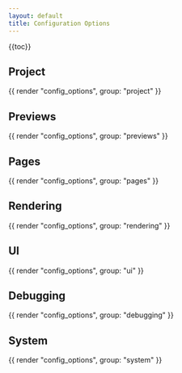 ```yaml
---
layout: default
title: Configuration Options
---
```


{{toc}}

## Project

{{ render "config_options", group: "project" }}

## Previews

{{ render "config_options", group: "previews" }}

## Pages

{{ render "config_options", group: "pages" }}

## Rendering

{{ render "config_options", group: "rendering" }}

## UI

{{ render "config_options", group: "ui" }}

## Debugging

{{ render "config_options", group: "debugging" }}

## System

{{ render "config_options", group: "system" }}

